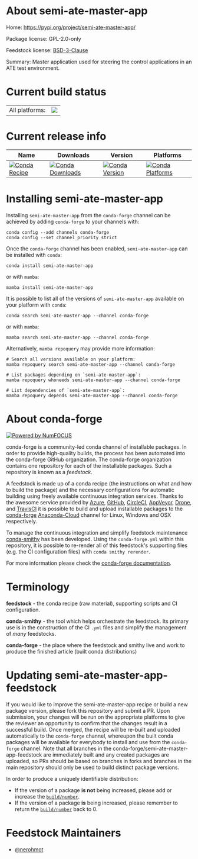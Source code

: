 About semi-ate-master-app
=========================

Home: https://pypi.org/project/semi-ate-master-app/

Package license: GPL-2.0-only

Feedstock license: [BSD-3-Clause](https://github.com/conda-forge/semi-ate-master-app-feedstock/blob/main/LICENSE.txt)

Summary: Master application used for steering the control applications in an ATE test environment.

Current build status
====================


<table><tr><td>All platforms:</td>
    <td>
      <a href="https://dev.azure.com/conda-forge/feedstock-builds/_build/latest?definitionId=16118&branchName=main">
        <img src="https://dev.azure.com/conda-forge/feedstock-builds/_apis/build/status/semi-ate-master-app-feedstock?branchName=main">
      </a>
    </td>
  </tr>
</table>

Current release info
====================

| Name | Downloads | Version | Platforms |
| --- | --- | --- | --- |
| [![Conda Recipe](https://img.shields.io/badge/recipe-semi--ate--master--app-green.svg)](https://anaconda.org/conda-forge/semi-ate-master-app) | [![Conda Downloads](https://img.shields.io/conda/dn/conda-forge/semi-ate-master-app.svg)](https://anaconda.org/conda-forge/semi-ate-master-app) | [![Conda Version](https://img.shields.io/conda/vn/conda-forge/semi-ate-master-app.svg)](https://anaconda.org/conda-forge/semi-ate-master-app) | [![Conda Platforms](https://img.shields.io/conda/pn/conda-forge/semi-ate-master-app.svg)](https://anaconda.org/conda-forge/semi-ate-master-app) |

Installing semi-ate-master-app
==============================

Installing `semi-ate-master-app` from the `conda-forge` channel can be achieved by adding `conda-forge` to your channels with:

```
conda config --add channels conda-forge
conda config --set channel_priority strict
```

Once the `conda-forge` channel has been enabled, `semi-ate-master-app` can be installed with `conda`:

```
conda install semi-ate-master-app
```

or with `mamba`:

```
mamba install semi-ate-master-app
```

It is possible to list all of the versions of `semi-ate-master-app` available on your platform with `conda`:

```
conda search semi-ate-master-app --channel conda-forge
```

or with `mamba`:

```
mamba search semi-ate-master-app --channel conda-forge
```

Alternatively, `mamba repoquery` may provide more information:

```
# Search all versions available on your platform:
mamba repoquery search semi-ate-master-app --channel conda-forge

# List packages depending on `semi-ate-master-app`:
mamba repoquery whoneeds semi-ate-master-app --channel conda-forge

# List dependencies of `semi-ate-master-app`:
mamba repoquery depends semi-ate-master-app --channel conda-forge
```


About conda-forge
=================

[![Powered by
NumFOCUS](https://img.shields.io/badge/powered%20by-NumFOCUS-orange.svg?style=flat&colorA=E1523D&colorB=007D8A)](https://numfocus.org)

conda-forge is a community-led conda channel of installable packages.
In order to provide high-quality builds, the process has been automated into the
conda-forge GitHub organization. The conda-forge organization contains one repository
for each of the installable packages. Such a repository is known as a *feedstock*.

A feedstock is made up of a conda recipe (the instructions on what and how to build
the package) and the necessary configurations for automatic building using freely
available continuous integration services. Thanks to the awesome service provided by
[Azure](https://azure.microsoft.com/en-us/services/devops/), [GitHub](https://github.com/),
[CircleCI](https://circleci.com/), [AppVeyor](https://www.appveyor.com/),
[Drone](https://cloud.drone.io/welcome), and [TravisCI](https://travis-ci.com/)
it is possible to build and upload installable packages to the
[conda-forge](https://anaconda.org/conda-forge) [Anaconda-Cloud](https://anaconda.org/)
channel for Linux, Windows and OSX respectively.

To manage the continuous integration and simplify feedstock maintenance
[conda-smithy](https://github.com/conda-forge/conda-smithy) has been developed.
Using the ``conda-forge.yml`` within this repository, it is possible to re-render all of
this feedstock's supporting files (e.g. the CI configuration files) with ``conda smithy rerender``.

For more information please check the [conda-forge documentation](https://conda-forge.org/docs/).

Terminology
===========

**feedstock** - the conda recipe (raw material), supporting scripts and CI configuration.

**conda-smithy** - the tool which helps orchestrate the feedstock.
                   Its primary use is in the construction of the CI ``.yml`` files
                   and simplify the management of *many* feedstocks.

**conda-forge** - the place where the feedstock and smithy live and work to
                  produce the finished article (built conda distributions)


Updating semi-ate-master-app-feedstock
======================================

If you would like to improve the semi-ate-master-app recipe or build a new
package version, please fork this repository and submit a PR. Upon submission,
your changes will be run on the appropriate platforms to give the reviewer an
opportunity to confirm that the changes result in a successful build. Once
merged, the recipe will be re-built and uploaded automatically to the
`conda-forge` channel, whereupon the built conda packages will be available for
everybody to install and use from the `conda-forge` channel.
Note that all branches in the conda-forge/semi-ate-master-app-feedstock are
immediately built and any created packages are uploaded, so PRs should be based
on branches in forks and branches in the main repository should only be used to
build distinct package versions.

In order to produce a uniquely identifiable distribution:
 * If the version of a package **is not** being increased, please add or increase
   the [``build/number``](https://docs.conda.io/projects/conda-build/en/latest/resources/define-metadata.html#build-number-and-string).
 * If the version of a package **is** being increased, please remember to return
   the [``build/number``](https://docs.conda.io/projects/conda-build/en/latest/resources/define-metadata.html#build-number-and-string)
   back to 0.

Feedstock Maintainers
=====================

* [@nerohmot](https://github.com/nerohmot/)

